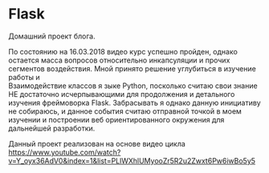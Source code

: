 # Flask
Домашний проект блога. 


    
По состоянию на 16.03.2018 видео курс успешно пройден, однако остается масса вопросов относительно инкапсуляции и прочих сегментов   воздействия. Мной принято решение углубиться в изучение работы и 	
Взаимодействие классов я зыке Python, посколько считаю свои знание НЕ достаточно исчерпывающими для продолжения и детального изучения фреймоворка Flask. Забрасывать я однако данную инициативу не собираюсь, и данное события считаю отправной точкой в моем изучении и    построении веб ориентированного окружения для дальнейшей разработки.







Данный проект реализован на основе видео цикла 
https://www.youtube.com/watch?v=Y_oyx36AdV0&index=1&list=PLlWXhlUMyooZr5R2u2Zwxt6Pw6iwBo5y5
